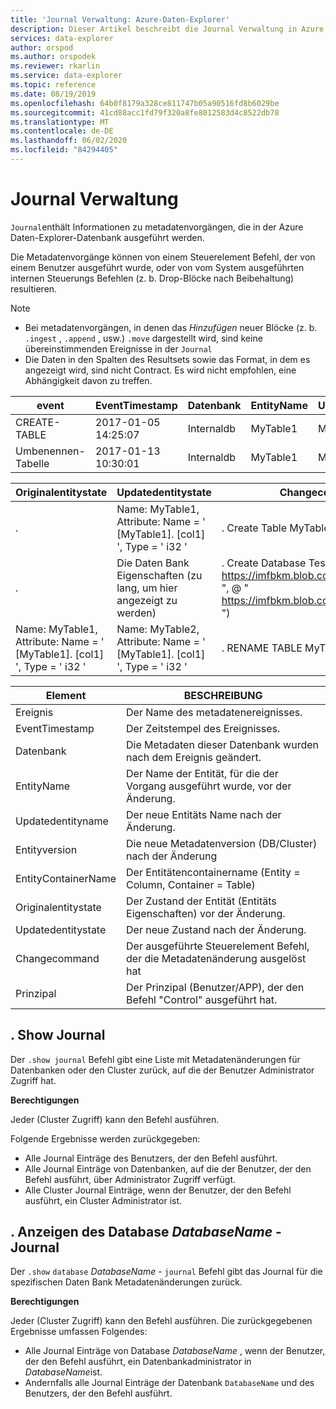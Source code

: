 ```yaml
---
title: 'Journal Verwaltung: Azure-Daten-Explorer'
description: Dieser Artikel beschreibt die Journal Verwaltung in Azure Daten-Explorer.
services: data-explorer
author: orspod
ms.author: orspodek
ms.reviewer: rkarlin
ms.service: data-explorer
ms.topic: reference
ms.date: 08/19/2019
ms.openlocfilehash: 64b0f8179a328ce811747b05a90516fd8b6029be
ms.sourcegitcommit: 41cd88acc1fd79f320a8fe8012583d4c8522db78
ms.translationtype: MT
ms.contentlocale: de-DE
ms.lasthandoff: 06/02/2020
ms.locfileid: "84294405"
---
```

# <a name="journal-management"></a>Journal Verwaltung

 `Journal`enthält Informationen zu metadatenvorgängen, die in der Azure Daten-Explorer-Datenbank ausgeführt werden.

Die Metadatenvorgänge können von einem Steuerelement Befehl, der von einem Benutzer ausgeführt wurde, oder von vom System ausgeführten internen Steuerungs Befehlen (z. b. Drop-Blöcke nach Beibehaltung) resultieren.

> [!NOTE]
> * Bei metadatenvorgängen, in denen das *Hinzufügen* neuer Blöcke (z. b. `.ingest` , `.append` , usw.) `.move` dargestellt wird, sind keine übereinstimmenden Ereignisse in der `Journal`
> * Die Daten in den Spalten des Resultsets sowie das Format, in dem es angezeigt wird, sind nicht Contract. 
  Es wird nicht empfohlen, eine Abhängigkeit davon zu treffen.

|event        |EventTimestamp     |Datenbank  |EntityName|Updatedentityname|Entityversion|EntityContainerName|
|-------------|-------------------|----------|----------|-----------------|-------------|-------------------|
|CREATE-TABLE |2017-01-05 14:25:07|Internaldb|MyTable1  |MyTable1         |v 7.0         |Internaldb         |
|Umbenennen-Tabelle |2017-01-13 10:30:01|Internaldb|MyTable1  |MyTable2         |v 8.0         |Internaldb         |  

|Originalentitystate|Updatedentitystate                                              |Changecommand                                                                                                          |Prinzipal            |
|-------------------|----------------------------------------------------------------|-----------------------------------------------------------------------------------------------------------------------|---------------------|
|.                  |Name: MyTable1, Attribute: Name = ' [MyTable1]. [col1] ', Type = ' i32 '|. Create Table MyTable1 (col1: int)                                                                                      |imike@fabrikam.com
|.                  |Die Daten Bank Eigenschaften (zu lang, um hier angezeigt zu werden)         |. Create Database TestDB persistent (@ " https://imfbkm.blob.core.windows.net/md ", @ " https://imfbkm.blob.core.windows.net/data ")|Azure AD App-ID = 76263cdb-ABCD-545644e9c404
|Name: MyTable1, Attribute: Name = ' [MyTable1]. [col1] ', Type = ' i32 '|Name: MyTable2, Attribute: Name = ' [MyTable1]. [col1] ', Type = ' i32 '|. RENAME TABLE MyTable1 to MyTable2|rdmik@fabrikam.com

|Element                 |BESCHREIBUNG                                                              |                                
|---------------------|-------------------------------------------------------------------------|
|Ereignis                |Der Name des metadatenereignisses.                                                  |
|EventTimestamp       |Der Zeitstempel des Ereignisses.                                                      |                        
|Datenbank             |Die Metadaten dieser Datenbank wurden nach dem Ereignis geändert.                |
|EntityName           |Der Name der Entität, für die der Vorgang ausgeführt wurde, vor der Änderung.    |
|Updatedentityname    |Der neue Entitäts Name nach der Änderung.                                     |
|Entityversion        |Die neue Metadatenversion (DB/Cluster) nach der Änderung               |
|EntityContainerName  |Der Entitätencontainername (Entity = Column, Container = Table)               |
|Originalentitystate  |Der Zustand der Entität (Entitäts Eigenschaften) vor der Änderung.            |
|Updatedentitystate   |Der neue Zustand nach der Änderung.                                           |
|Changecommand        |Der ausgeführte Steuerelement Befehl, der die Metadatenänderung ausgelöst hat          |
|Prinzipal            |Der Prinzipal (Benutzer/APP), der den Befehl "Control" ausgeführt hat.               |
    
## <a name="show-journal"></a>. Show Journal

Der `.show journal` Befehl gibt eine Liste mit Metadatenänderungen für Datenbanken oder den Cluster zurück, auf die der Benutzer Administrator Zugriff hat.

**Berechtigungen**

Jeder (Cluster Zugriff) kann den Befehl ausführen. 

Folgende Ergebnisse werden zurückgegeben: 
- Alle Journal Einträge des Benutzers, der den Befehl ausführt. 
- Alle Journal Einträge von Datenbanken, auf die der Benutzer, der den Befehl ausführt, über Administrator Zugriff verfügt. 
- Alle Cluster Journal Einträge, wenn der Benutzer, der den Befehl ausführt, ein Cluster Administrator ist. 

## <a name="show-database-databasename-journal"></a>. Anzeigen des Database *DatabaseName* -Journal 

Der `.show` `database` *DatabaseName* - `journal` Befehl gibt das Journal für die spezifischen Daten Bank Metadatenänderungen zurück.

**Berechtigungen**

Jeder (Cluster Zugriff) kann den Befehl ausführen. Die zurückgegebenen Ergebnisse umfassen Folgendes: 
- Alle Journal Einträge von Database *DatabaseName* , wenn der Benutzer, der den Befehl ausführt, ein Datenbankadministrator in *DatabaseName*ist. 
- Andernfalls alle Journal Einträge der Datenbank `DatabaseName` und des Benutzers, der den Befehl ausführt. 
